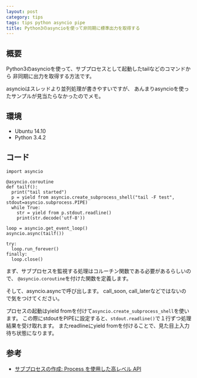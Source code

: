 ```yaml
---
layout: post
category: tips
tags: tips python asyncio pipe
title: Python3のasyncioを使って非同期に標準出力を取得する
---
```


## 概要

Python3のasyncioを使って、サブプロセスとして起動したtailなどのコマンドから
非同期に出力を取得する方法です。

asyncioはスレッドより並列処理が書きやすいですが、
あんまりasyncioを使ったサンプルが見当たらなかったのでメモ。

## 環境

- Ubuntu 14.10
- Python 3.4.2

## コード

```
import asyncio

@asyncio.coroutine
def tailf():
  print("tail started")
  p = yield from asyncio.create_subprocess_shell("tail -F test", stdout=asyncio.subprocess.PIPE)
  while True:
    str = yield from p.stdout.readline()
    print(str.decode('utf-8'))

loop = asyncio.get_event_loop()
asyncio.async(tailf())

try:
  loop.run_forever()
finally:
  loop.close()
```

まず、サブプロセスを監視する処理はコルーチン関数である必要があるらしいので、
`@asyncio.coroutine`を付けた関数を定義します。

そして、asyncio.asyncで呼び出します。
call_soon, call_laterなどではないので気をつけてください。

プロセスの起動はyield fromを付けて`asyncio.create_subprocess_shell`を使います。
この際にstdoutをPIPEに設定すると、`stdout.readline()`で１行ずつ処理結果を受け取れます。
またreadlineにyield fromを付けることで、見た目上入力待ち状態になります。

## 参考

- [サブプロセスの作成: Process を使用した高レベル API](http://docs.python.jp/3/library/asyncio-subprocess.html#create-a-subprocess-high-level-api-using-process)

